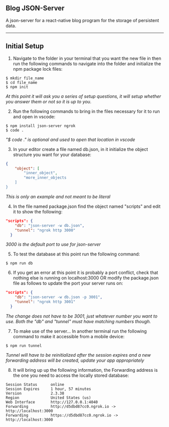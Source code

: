 ## Blog JSON-Server

A json-server for a react-native blog program for the storage of persistent data.

---

## Initial Setup

1. Navigate to the folder in your terminal that you want the new file in then run the following commands to navigate into the folder and initialize the npm package lock files:

```
$ mkdir file_name
$ cd file_name
$ npm init
```

_At this point it will ask you a series of setup questions, it will setup whether you answer them or not so it is up to you._

2. Run the following commands to bring in the files necessary for it to run and open in vscode:

```
$ npm install json-server ngrok
$ code .
```

_"$ code ." is optional and used to open that location in vscode_

3. In your editor create a file named db.json, in it initialize the object structure you want for your database:

```json
{
    "object": [
        "inner_object",
        "more_inner_objects
    ]
}
```

_This is only an example and not meant to be literal_

4. In the file named package.json find the object named "scripts" and edit it to show the following:

```json
"scripts": {
    "db": "json-server -w db.json",
    "tunnel": "ngrok http 3000"
  }
```

_3000 is the default port to use for json-server_

5. To test the database at this point run the following command:

```
$ npm run db
```

6. If you get an error at this point it is probably a port conflict, check that nothing else is running on localhost:3000 OR modify the package.json file as follows to update the port your server runs on:

```json
"scripts": {
    "db": "json-server -w db.json -p 3001",
    "tunnel": "ngrok http 3001"
  }
```

_The change does not have to be 3001, just whatever number you want to use. Both the "db" and "tunnel" must have matching numbers though._

7. To make use of the server... In another terminal run the following command to make it accessible from a mobile device:

```
$ npm run tunnel
```

_Tunnel will have to be reinitialized after the session expires and a new forwarding address will be created, update your app appropriately_

8. It will bring up up the following information, the Forwarding address is the one you need to access the locally stored database:

```
Session Status      online
Session Expires     1 hour, 57 minutes
Version             2.3.38
Region              United States (us)
Web Interface       http://127.0.0.1:4040
Forwarding          http://d5dbd87cc0.ngrok.io -> http://localhost:3000
Forwarding          https://d5dbd87cc0.ngrok.io -> http://localhost:3000
```
